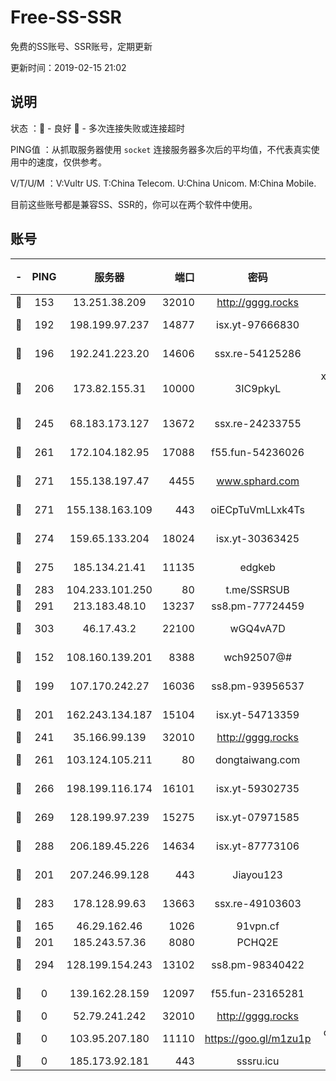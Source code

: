 # Free-SS-SSR

免费的SS账号、SSR账号，定期更新

更新时间：2019-02-15 21:02

## 说明

状态     ：🙂 - 良好 🙁 - 多次连接失败或连接超时

PING值   ：从抓取服务器使用 `socket` 连接服务器多次后的平均值，不代表真实使用中的速度，仅供参考。

V/T/U/M  ：V:Vultr US. T:China Telecom. U:China Unicom. M:China Mobile.

目前这些账号都是兼容SS、SSR的，你可以在两个软件中使用。

## 账号

|-|PING|服务器|端口|密码|加密方式|区域|V/T/U/M|
|:----:|:----:|:-----:|-----:|:----:|:----:|:----:|:----:|
|🙂|153|13.251.38.209|32010|http://gggg.rocks|chacha20|SG|10↑/10↑/9↑/9↑|
|🙂|192|198.199.97.237|14877|isx.yt-97666830|aes-256-cfb|US|10↑/10↑/10↑/10↑|
|🙂|196|192.241.223.20|14606|ssx.re-54125286|aes-256-cfb|US|8↑/8↑/8↑/8↑|
|🙂|206|173.82.155.31|10000|3IC9pkyL|xchacha20-ietf-poly1305|US|9↑/10↑/10↑/9↑|
|🙂|245|68.183.173.127|13672|ssx.re-24233755|aes-256-cfb|US|8↑/8↑/8↑/8↑|
|🙂|261|172.104.182.95|17088|f55.fun-54236026|aes-256-cfb|SG|10↑/10↑/10↑/10↑|
|🙂|271|155.138.197.47|4455|www.sphard.com|aes-256-cfb|US|8↑/9↑/10↑/9↑|
|🙂|271|155.138.163.109|443|oiECpTuVmLLxk4Ts|aes-256-cfb|US|4↑/10↑/10↑/10↑|
|🙂|274|159.65.133.204|18024|isx.yt-30363425|aes-256-cfb|SG|10↑/10↑/10↑/10↑|
|🙂|275|185.134.21.41|11135|edgkeb|aes-256-cfb|GB|10↑/10↑/10↑/10↑|
|🙂|283|104.233.101.250|80|t.me/SSRSUB|rc4-md5|CA|10↑/10↑/10↑/10↑|
|🙂|291|213.183.48.10|13237|ss8.pm-77724459|rc4-md5|RU|10↑/10↑/10↑/10↑|
|🙂|303|46.17.43.2|22100|wGQ4vA7D|aes-256-gcm|RU|6↑/10↑/10↑/10↑|
|🙂|152|108.160.139.201|8388|wch92507@#|aes-256-cfb|JP|5↓/10↑/10↑/10↑|
|🙂|199|107.170.242.27|16036|ss8.pm-93956537|aes-256-cfb|US|10↑/10↑/10↑/10↑|
|🙂|201|162.243.134.187|15104|isx.yt-54713359|aes-256-cfb|US|10↑/10↑/10↑/10↑|
|🙂|241|35.166.99.139|32010|http://gggg.rocks|chacha20|US|9↑/9↑/9↑/9↑|
|🙂|261|103.124.105.211|80|dongtaiwang.com|aes-256-cfb|US|9↑/10↑/10↑/10↑|
|🙂|266|198.199.116.174|16101|isx.yt-59302735|aes-256-cfb|US|10↑/10↑/10↑/10↑|
|🙂|269|128.199.97.239|15275|isx.yt-07971585|aes-256-cfb|SG|10↑/10↑/10↑/10↑|
|🙂|288|206.189.45.226|14634|isx.yt-87773106|aes-256-cfb|SG|10↑/10↑/10↑/10↑|
|🙂|201|207.246.99.128|443|Jiayou123|aes-256-cfb|US|8↑/9↑/9↑/10↑|
|🙂|283|178.128.99.63|13663|ssx.re-49103603|aes-256-cfb|SG|8↑/8↑/8↑/8↑|
|🙁|165|46.29.162.46|1026|91vpn.cf|rc4-md5|RU|9↑/10↑/9↑/10↑|
|🙁|201|185.243.57.36|8080|PCHQ2E|rc4-md5|US|10↑/9↑/9↑/9↑|
|🙁|294|128.199.154.243|13102|ss8.pm-98340422|aes-256-cfb|SG|10↑/10↑/10↑/10↑|
|🙁|0|139.162.28.159|12097|f55.fun-23165281|aes-256-cfb|SG|10↑/0↓/0↓/1↑|
|🙁|0|52.79.241.242|32010|http://gggg.rocks|chacha20|KR|10↑/9↑/9↑/10↑|
|🙁|0|103.95.207.180|11110|https://goo.gl/m1zu1p|chacha20-ietf|US|7↓/10↑/10↑/9↑|
|🙁|0|185.173.92.181|443|sssru.icu|rc4-md5|RU|9↑/10↑/10↑/10↑|
